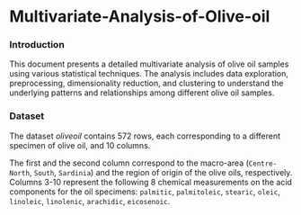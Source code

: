 # Multivariate-Analysis-of-Olive-oil

### Introduction 

This document presents a detailed multivariate analysis of olive oil samples using various statistical techniques. The analysis includes data exploration, preprocessing, dimensionality reduction, and clustering to understand the underlying patterns and relationships among different olive oil samples. 

### Dataset

The dataset *oliveoil* contains 572 rows, each corresponding to a different specimen of olive oil, and 10 columns. 

The first and the second column correspond to the macro-area (`Centre-North`, `South`, `Sardinia`) and the region of origin of the olive oils, respectively. 
Columns 3-10 represent the following 8 chemical measurements on the acid components for the oil specimens: `palmitic`, `palmitoleic`, `stearic`, `oleic`, `linoleic`, `linolenic`, `arachidic`, `eicosenoic`. 
